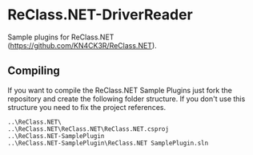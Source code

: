 # ReClass.NET-DriverReader
Sample plugins for ReClass.NET (https://github.com/KN4CK3R/ReClass.NET).

## Compiling
If you want to compile the ReClass.NET Sample Plugins just fork the repository and create the following folder structure. If you don't use this structure you need to fix the project references.

```
..\ReClass.NET\
..\ReClass.NET\ReClass.NET\ReClass.NET.csproj
..\ReClass.NET-SamplePlugin
..\ReClass.NET-SamplePlugin\ReClass.NET SamplePlugin.sln
```